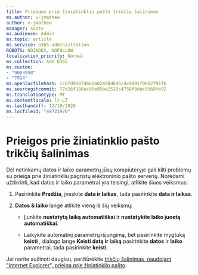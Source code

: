 ```yaml
---
title: Prieigos prie žiniatinklio pašto trikčių šalinimas
ms.author: v-jmathew
author: v-jmathew
manager: scotv
ms.audience: Admin
ms.topic: article
ms.service: o365-administration
ROBOTS: NOINDEX, NOFOLLOW
localization_priority: Normal
ms.collection: Adm_O365
ms.custom:
- "9003958"
- "7014"
ms.openlocfilehash: cc6fd9d874bb1a02a98d6d6c4c9991f0b02f91fb
ms.sourcegitcommit: 77d16f186ac95e85be2528c4756f0dac9368fe92
ms.translationtype: MT
ms.contentlocale: lt-LT
ms.lasthandoff: 12/18/2020
ms.locfileid: "49721970"
---
```

# <a name="troubleshoot-problems-with-accessing-webmail"></a>Prieigos prie žiniatinklio pašto trikčių šalinimas

Dėl netinkamų datos ir laiko parametrų jūsų kompiuteryje gali kilti problemų su prieiga prie žiniatinkliu pagrįstų elektroninio pašto serverių. Norėdami užtikrinti, kad datos ir laiko parametrai yra teisingi, atlikite šiuos veiksmus:

1. Pasirinkite **Pradžia**, įveskite **data ir laikas**, tada pasirinkite **data ir laikas**.
2. **Datos & laiko** lange atlikite vieną iš šių veiksmų:

    - Įjunkite **nustatytą laiką automatiškai** ir **nustatykite laiko juostą automatiškai**.

    - Laikykite automatinį parametrų išjungimą, bet pasirinkite mygtuką **keisti** , dialogo lange **Keisti datą ir laiką** pasirinkite **datos** ir **laiko** parametrai, tada pasirinkite **keisti**.

Jei norite sužinoti daugiau, peržiūrėkite [trikčių šalinimas, naudojant "Internet Explorer", prieiga prie žiniatinklio pašto](https://go.microsoft.com/fwlink/?linkid=2139414).

